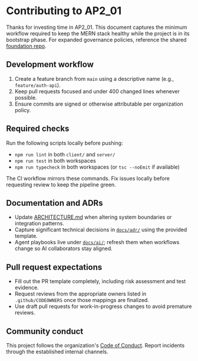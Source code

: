 # Contributing to AP2_01

Thanks for investing time in AP2_01. This document captures the minimum workflow required to keep the MERN stack healthy while the project is in its bootstrap phase. For expanded governance policies, reference the shared [foundation repo](https://github.com/IOUser755/Repo_01).

## Development workflow

1. Create a feature branch from `main` using a descriptive name (e.g., `feature/auth-api`).
2. Keep pull requests focused and under 400 changed lines whenever possible.
3. Ensure commits are signed or otherwise attributable per organization policy.

## Required checks

Run the following scripts locally before pushing:

- `npm run lint` in both `client/` and `server/`
- `npm run test` in both workspaces
- `npm run typecheck` in both workspaces (or `tsc --noEmit` if available)

The CI workflow mirrors these commands. Fix issues locally before requesting review to keep the pipeline green.

## Documentation and ADRs

- Update [ARCHITECTURE.md](ARCHITECTURE.md) when altering system boundaries or integration patterns.
- Capture significant technical decisions in [`docs/adr/`](docs/adr/) using the provided template.
- Agent playbooks live under [`docs/ai/`](docs/ai/); refresh them when workflows change so AI collaborators stay aligned.

## Pull request expectations

- Fill out the PR template completely, including risk assessment and test evidence.
- Request reviews from the appropriate owners listed in `.github/CODEOWNERS` once those mappings are finalized.
- Use draft pull requests for work-in-progress changes to avoid premature reviews.

## Community conduct

This project follows the organization's [Code of Conduct](CODE_OF_CONDUCT.md). Report incidents through the established internal channels.
